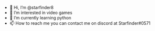 - 👋 Hi, I’m @starfinder8
- 👀 I’m interested in video games
- 🌱 I’m currently learning python
- 📫 How to reach me you can contact me on discord at Starfinder#0571

<!---
starfinder8/starfinder8 is a ✨ special ✨ repository because its `README.md` (this file) appears on your GitHub profile.
You can click the Preview link to take a look at your changes.
--->
